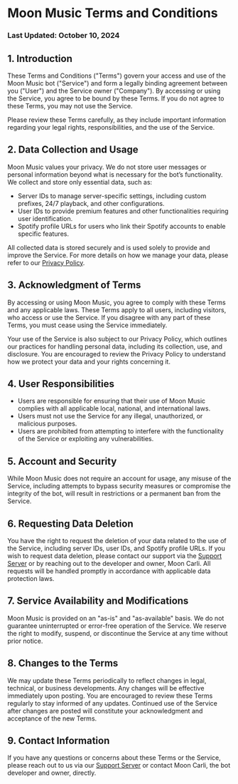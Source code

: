 # Moon Music Terms and Conditions
### Last Updated: October 10, 2024

## 1. Introduction
These Terms and Conditions ("Terms") govern your access and use of the Moon Music bot ("Service") and form a legally binding agreement between you ("User") and the Service owner ("Company"). By accessing or using the Service, you agree to be bound by these Terms. If you do not agree to these Terms, you may not use the Service.

Please review these Terms carefully, as they include important information regarding your legal rights, responsibilities, and the use of the Service.

## 2. Data Collection and Usage
Moon Music values your privacy. We do not store user messages or personal information beyond what is necessary for the bot’s functionality. We collect and store only essential data, such as:

- Server IDs to manage server-specific settings, including custom prefixes, 24/7 playback, and other configurations.
- User IDs to provide premium features and other functionalities requiring user identification.
- Spotify profile URLs for users who link their Spotify accounts to enable specific features.

All collected data is stored securely and is used solely to provide and improve the Service. For more details on how we manage your data, please refer to our [Privacy Policy](#).

## 3. Acknowledgment of Terms
By accessing or using Moon Music, you agree to comply with these Terms and any applicable laws. These Terms apply to all users, including visitors, who access or use the Service. If you disagree with any part of these Terms, you must cease using the Service immediately.

Your use of the Service is also subject to our Privacy Policy, which outlines our practices for handling personal data, including its collection, use, and disclosure. You are encouraged to review the Privacy Policy to understand how we protect your data and your rights concerning it.

## 4. User Responsibilities
- Users are responsible for ensuring that their use of Moon Music complies with all applicable local, national, and international laws.
- Users must not use the Service for any illegal, unauthorized, or malicious purposes.
- Users are prohibited from attempting to interfere with the functionality of the Service or exploiting any vulnerabilities.

## 5. Account and Security
While Moon Music does not require an account for usage, any misuse of the Service, including attempts to bypass security measures or compromise the integrity of the bot, will result in restrictions or a permanent ban from the Service.

## 6. Requesting Data Deletion
You have the right to request the deletion of your data related to the use of the Service, including server IDs, user IDs, and Spotify profile URLs. If you wish to request data deletion, please contact our support via the [Support Server](https://discord.gg/wqTgHeJ4Ku) or by reaching out to the developer and owner, Moon Carli. All requests will be handled promptly in accordance with applicable data protection laws.

## 7. Service Availability and Modifications
Moon Music is provided on an "as-is" and "as-available" basis. We do not guarantee uninterrupted or error-free operation of the Service. We reserve the right to modify, suspend, or discontinue the Service at any time without prior notice.

## 8. Changes to the Terms
We may update these Terms periodically to reflect changes in legal, technical, or business developments. Any changes will be effective immediately upon posting. You are encouraged to review these Terms regularly to stay informed of any updates. Continued use of the Service after changes are posted will constitute your acknowledgment and acceptance of the new Terms.

## 9. Contact Information
If you have any questions or concerns about these Terms or the Service, please reach out to us via our [Support Server](https://discord.gg/wqTgHeJ4Ku) or contact Moon Carli, the bot developer and owner, directly.
